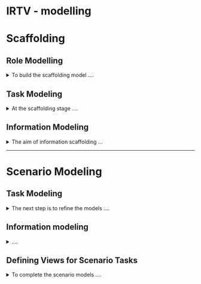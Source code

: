 # IRTV - modelling

# Scaffolding

## Role Modelling  

<details><summary>To build the scaffolding model ....</summary>
To build the scaffolding model, the IRTV dimensions should be pursued in parallel. For communi- cation with end users, however, we have found it useful to start with the Role models. Coming top down, the high level roles and positions in the organization is generally well known, and the roles constitute a suitable starting point for further analysis into which tasks each role is responsible for, and the most important information they provide or use. By simply identifying and listing the roles, we liberate these concepts from the organizational hierarchies that they are most often seen as part of. By focusing on the responsibilities of the roles in terms of tasks and information content, we direct the analysis towards work practices, rather than administrative reporting or human re- source management structures. Often, though, we find it useful to capture simple classification among role concepts, and the main communication relationships between roles. The details of how these relationships are handled, later become part of the information, task, and view models.  
Implicit modeling techniques such as just grouping related roles together, or placing them in lay- ers according to their decision making authority, are often useful triggers of discussions at this stage.
The benefit of this approach is that the users are first exposed to modeling in a domain and as- pect they are rather familiar with. Although simplistic, the analysis and discussions triggered by role modeling often leads to identifying critical issues, such as poor communication barriers and differences in focus and perspectives among the actors.  
The example below shows a typical role model at the scaffolding stage. No explicit relationships have been captured yet, but the roles are placed near other roles that they work with. Horizontal- ly, the roles are roughly placed according to where in the product and project lifecycle they are mostly involved, and vertically, we find officers and boards at the top, managers in between, and the people performing the work further down. This simple analysis led to the identification of an imbalance between the product organization to the right and the project organization to the left. The project organization has no counterpart to the “produktutviklingssjef” (product development manager) role. There is a need for the missing role, which for instance could be called “market manager”, in that nobody currently were in charge of a systematized collection and prioritization of market knowledge such as requirements and trends.

---

</details>

## Task Modeling  

<details><summary>At the scaffolding stage ....</summary>
At the scaffolding stage, the task models should identify the main activities performed in the do- main of study, for instance the phases of product lifecycles. Though some break-down of tasks into subtasks may be warranted, this is not the place to perform a full hierarchical process design. Typically, you should capture the two or three main tasks of the key actor roles identified above. The responsibility and participation relationships between roles and tasks should also be cap- tured.  
A very high level example is depicted below. In this case, the scope of study was defined as the “Capital value process”. According to the quality control project handbook of the customer com- pany, this process consists of five phases. Each phase ends in a decision gate, which determines whether the process should be continued into the next phase, as well as the major direction to follow. Each phase follows the same pattern, with five major sub-phases (initiation, planning etc.). In addition, the concrete tasks were classified by type (project integration, control, technology im- plementation etc.). For each type of task, a different set of roles are involved.  
This analysis shows some of the limitations of conventional business process modeling, and it is not a good example of how multi-dimensional task analysis should be performed. The process hierarchy emphasizes administrative issues such as decision gates, common global structures, and a strict sequence of activities rather than concurrent and collaborative engineering. The core parts of the work, the creation of designs that solves problems, the analysis of costs, safety, quality, risks and others factors that aid decision making, are buried several levels down in the hierarchy.

---

The multi-dimensional IRTV approach dictates that you should look at tasks in connection with the information content being used and produced. This guides the analysis towards the concrete tasks where the core design work is performed, where the key information is produced. By using roles as analysis lenses, we ask which tasks are the most important one for each participant.
Another way of approaching the task dimension, is to start with the critical design issues, the key questions that need to be settled in the process, e.g. “What kind of subsea equipment is needed for this oil field?”, “What price should we propose in this contract bid?” An example of a set of such design issues, and their main interdependencies, is presented below. In addition to the well structured tree of sub-issues, we find four generic concerns that must be addressed (capacity, competence, PR, legal issues). Starting from such elements, we next need to ask “which informa- tion is needed for settling these issues (populating the information model), and which roles are in charge of settling the issues (correcting the role model).

---

</details>

## Information Modeling  


</details>
<details><summary>The aim of information scaffolding  ...</summary>
The aim of information scaffolding is to identify the main information content of the domain, not to design language metamodels, glossaries, or structured ontologies. Therefore, we typically use a simple language for representing the information content, capturing the main elements, their most important relationships and properties.
We suggest focusing on the product information, and related structures such as customer re- quirements and engineering knowledge, because this most often constitutes the core knowledge of the company. Processes and organizational aspects should already be covered by task and role models to the presently needed degree. In general, however, depending on the domain, all the dimensions of the other knowledge spaces may constitute relevant objects for information modeling.
The example below shows a simple information model, identifying some core concepts and their interdependencies. Not only does this model cover different entities of information, different as- pects and forms of information are also represented, such as “assumptions” and “arguments”.

## View Modeling  
When we get closer to the level of detail needed for configuring an operational solution, view models will take a center stage in the development effort. Views capture what information and services a user filling a roles needs in order to perform some tasks. Compared to the other di- mensions, views capture the to-be-solution to a greater extent than the as-is problem situation  

In the scaffolding phase, views offer the developers an opening to be a bit more inventive. Scaf- folding view models can be applied for testing ideas with respect to what kind of solution the user will find valuable. Views can also be used for capturing structures that cut across the dominant information areas, such as cost, risk, safety, etc. In the example below, several such cross- cutting aspects were grouped around the central collection of information, the business case, re- flecting the users’ statements that “basically, it all ends up in economics”. Such view models can be used for challenging users’ perspectives, and for ensuring that critical aspects have not been overlooked, e.g. in the information and task models.

---

</details>

---

# Scenario Modeling

## Task Modeling  
<details><summary>The next step is to refine the models ....</summary>
The next step is to refine the models for these tasks, representing subtasks and their interdepen- dencies. In this case, a conventional process modeling notation, such as BPM or IDEF, may be applied, as in the modeling of the Visual Solutions Development process:

Figure:

Note however that with AKM’s task management approach, there is no need to completely struc- ture the process, connecting every task into a sequence. If there is no absolute dependency be- tween the tasks, it is often better to give the users some freedom to choose in which order they want to perform the tasks, and to which degree they want to work on multiple tasks in parallel. Sometimes a tree structure such as a work breakdown hierarchy is therefore just as good a de- piction of the processes. Below, we have combined a tree structure with some sequencing.


---

</details>


## Information modeling

<details><summary>....</summary>

Above, we saw that task modeling plays an important role in defining scenarios. Existing metho- dologies such as UML, with their use case diagrams that capture roles and tasks, also follow this approach. Like UML, we also advocate the use of textual scenario descriptions to complement the visual models at this stage.
We must however not forget the other dimensions of the knowledge space. Alongside the task models, an information model should be developed that define the content of the information ap- plied in the tasks. Typically, existing documents is a useful source of inputs to the information model. By representing the information and task dimensions in parallel, we also ensure that no task which produces or uses critical information is forgotten.
An example information model is depicted below. It shows the main elements, and some of the more detailed content associated with each element. There are also relationships between the tasks above and the information elements, indicating production and usage of information.


---

</details>

## Defining Views for Scenario Tasks  

<details><summary>To complete the scenario models ....</summary>
To complete the scenario models, we take the joint information/task modeling one step further, by introducing the view concept. While information modeling aims to capture the overall information structures of the problem area, view modeling tries to identify exactly what information the roles need for performing a given task. In scenario modeling, information and views should be worked out in parallel.
Scenario views define what information should be available in the workplace of a given role when (s)he is performing a certain task. Depending on the case, we may decide to make view models for detailed, low level tasks, or for more high level situations, such as the involvement of a certain role in a given phase or process.
These issues and questions may help in capturing relevant views:
• As-is work practices
– Which information do they process?
– Which information do they send to others?
– Which information do they receive from others?
– Which information do they own?
– How much do they see of the work of others and the discussion in other engi- neering disciplines?
– In which areas do they propose new solutions?
• To-be work practices
– Identify needs and opportunities for improved knowledge sharing and interdiscip- linary collaboration
The example below shows one role view, defining which elements are worked on in the task “As- sess business case”, performed by the “Project controls” role.

In a complete and detailed scenario, we should combine information, role, task, and view model- ing. Such a model can be organized in different ways, depending on what we want to achieve. The first example defines role views as vertical swim-lanes, and follows the succession of tasks in the process downwards. The vertical axis then reflects the passing of time, indicating the relative start time and duration of each task, with concurrent tasks placed at the same horizontal line. When we open up each view, the information content is shown, like in the examples above. In addition to communication dependencies captures by the inclusion of the same information ele- ments in multiple views, the dominant communication links have been represented as relation- ships between the views for each task within the role swim-lanes.
We commonly use a red color to highlight items of concern. In this case, the feedback from the later phase “process view” to the early phase “business development view” indicates a potential source of rework and delay.


---

</details>
